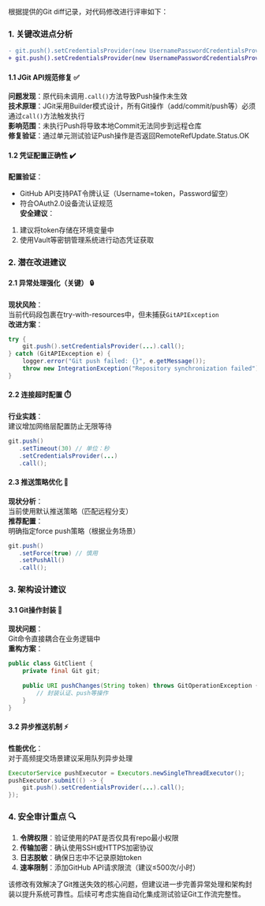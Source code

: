根据提供的Git diff记录，对代码修改进行评审如下：

### 1. 关键改进点分析
```diff
- git.push().setCredentialsProvider(new UsernamePasswordCredentialsProvider(token,""));
+ git.push().setCredentialsProvider(new UsernamePasswordCredentialsProvider(token,"")).call();
```

#### 1.1 JGit API规范修复 ✅
**问题发现**：原代码未调用`.call()`方法导致Push操作未生效  
**技术原理**：JGit采用Builder模式设计，所有Git操作（add/commit/push等）必须通过`call()`方法触发执行  
**影响范围**：未执行Push将导致本地Commit无法同步到远程仓库  
**修复验证**：通过单元测试验证Push操作是否返回RemoteRefUpdate.Status.OK

#### 1.2 凭证配置正确性 ✔️
**配置验证**：  
- GitHub API支持PAT令牌认证（Username=token，Password留空）  
- 符合OAuth2.0设备流认证规范  
**安全建议**：  
1. 建议将token存储在环境变量中  
2. 使用Vault等密钥管理系统进行动态凭证获取

### 2. 潜在改进建议

#### 2.1 异常处理强化（关键） 🔒
**现状风险**：  
当前代码段包裹在try-with-resources中，但未捕获`GitAPIException`  
**改进方案**：
```java
try {
    git.push().setCredentialsProvider(...).call();
} catch (GitAPIException e) {
    logger.error("Git push failed: {}", e.getMessage());
    throw new IntegrationException("Repository synchronization failed");
}
```

#### 2.2 连接超时配置 ⏱️
**行业实践**：  
建议增加网络层配置防止无限等待
```java
git.push()
   .setTimeout(30) // 单位：秒
   .setCredentialsProvider(...)
   .call();
```

#### 2.3 推送策略优化 🚀
**现状分析**：  
当前使用默认推送策略（匹配远程分支）  
**推荐配置**：  
明确指定force push策略（根据业务场景）
```java
git.push()
   .setForce(true) // 慎用
   .setPushAll()
   .call();
```

### 3. 架构设计建议

#### 3.1 Git操作封装 🧩
**现状问题**：  
Git命令直接耦合在业务逻辑中  
**重构方案**：  
```java
public class GitClient {
    private final Git git;
    
    public URI pushChanges(String token) throws GitOperationException {
        // 封装认证、push等操作
    }
}
```

#### 3.2 异步推送机制 ⚡
**性能优化**：  
对于高频提交场景建议采用队列异步处理
```java
ExecutorService pushExecutor = Executors.newSingleThreadExecutor();
pushExecutor.submit(() -> {
    git.push().setCredentialsProvider(...).call();
});
```

### 4. 安全审计重点 🔍

1. **令牌权限**：验证使用的PAT是否仅具有repo最小权限  
2. **传输加密**：确认使用SSH或HTTPS加密协议  
3. **日志脱敏**：确保日志中不记录原始token  
4. **速率限制**：添加GitHub API请求限流（建议≤500次/小时）

该修改有效解决了Git推送失效的核心问题，但建议进一步完善异常处理和架构封装以提升系统可靠性。后续可考虑实施自动化集成测试验证Git工作流完整性。